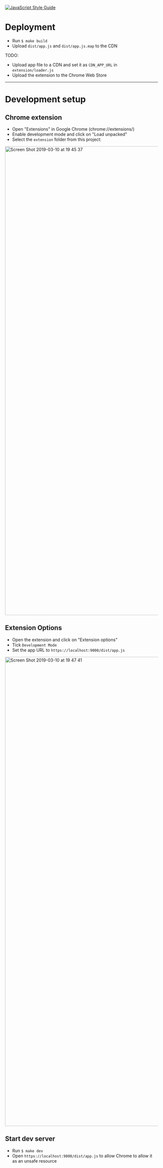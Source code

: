 [![JavaScript Style Guide](https://img.shields.io/badge/code_style-standard-brightgreen.svg)](https://standardjs.com)


# Deployment

* Run `$ make build`
* Upload `dist/app.js` and `dist/app.js.map` to the CDN

TODO:
* Upload app file to a CDN and set it as `CDN_APP_URL` in `extension/loader.js`
* Upload the extension to the Chrome Web Store

---
# Development setup

## Chrome extension
* Open "Extensions" in Google Chrome (chrome://extensions/)
* Enable development mode and click on "Load unpacked"
* Select the `extension` folder from this project:
<img width="1539" alt="Screen Shot 2019-03-10 at 19 45 37" src="https://user-images.githubusercontent.com/5756475/54090554-446cfb80-436d-11e9-991b-3215db68d39b.png">


## Extension Options
* Open the extension and click on "Extension options"
* Tick `Development Mode`
* Set the app URL to `https://localhost:9000/dist/app.js`
<img width="1540" alt="Screen Shot 2019-03-10 at 19 47 41" src="https://user-images.githubusercontent.com/5756475/54090609-ee4c8800-436d-11e9-91bd-6372d5cdbc2b.png">

## Start dev server
* Run `$ make dev`
* Open `https://localhost:9000/dist/app.js` to allow Chrome to allow it as an unsafe resource